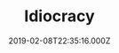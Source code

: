 ---
title: "Idiocracy"
year: 2006
date: 2019-02-08T22:35:16.000Z
permalink: /almanac/movies/2019-02-08-idiocracy/index.html
rating: 3
tmdbid: 7512
---